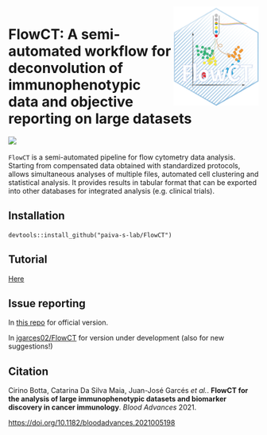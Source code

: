 <img src="extra/logo_FlowCT_hex_gihub.png" height="200" align="right" />

# FlowCT: A semi-automated workflow for deconvolution of immunophenotypic data and objective reporting on large datasets 

![](https://img.shields.io/badge/%20version-1.0-green.svg)

`FlowCT` is a semi-automated pipeline for flow cytometry data analysis. Starting from compensated data obtained with standardized protocols, allows simultaneous analyses of multiple files, automated cell clustering and statistical analysis. It provides results in tabular format that can be exported into other databases for integrated analysis (e.g. clinical trials).

## Installation
```
devtools::install_github("paiva-s-lab/FlowCT")
```

## Tutorial
[Here](https://github.com/paiva-s-lab/FlowCT/blob/v1/tutorial.md)

## Issue reporting

In [this repo](https://github.com/paiva-s-lab/FlowCT/issues) for official version.

In [jgarces02/FlowCT](https://github.com/jgarces02/FlowCT) for version under development (also for new suggestions!)

## Citation
Cirino Botta, Catarina Da Silva Maia, Juan-José Garcés _et al._. **FlowCT for the analysis of large immunophenotypic datasets and biomarker discovery in cancer immunology**. _Blood Advances_ 2021. 

https://doi.org/10.1182/bloodadvances.2021005198
